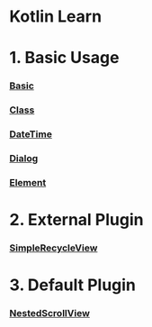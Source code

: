 # Kotlin Learn

# 1. Basic Usage

### [Basic]
### [Class]
### [DateTime]
### [Dialog]
### [Element]

# 2. External Plugin

### [SimpleRecycleView]

# 3. Default Plugin

### [NestedScrollView]

[Basic]: https://github.com/kdps/Kotlin_Learn/blob/master/Basic.md
[Class]: https://github.com/kdps/Kotlin_Learn/blob/master/Class.md
[DateTime]: https://github.com/kdps/Kotlin_Learn/blob/master/DateTime.md
[Dialog]: https://github.com/kdps/Kotlin_Learn/blob/master/Dialog.md
[Element]: https://github.com/kdps/Kotlin_Learn/blob/master/Element.md
[NestedScrollView]: https://github.com/kdps/Kotlin_Learn/blob/master/NestedScrollView.md
[SimpleRecycleView]: https://github.com/kdps/Kotlin_Learn/blob/master/SimpleRecycleView.md
